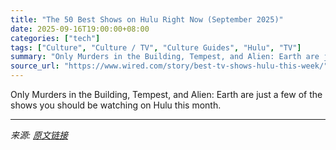 ```yaml
---
title: "The 50 Best Shows on Hulu Right Now (September 2025)"
date: 2025-09-16T19:00:00+08:00
categories: ["tech"]
tags: ["Culture", "Culture / TV", "Culture Guides", "Hulu", "TV"]
summary: "Only Murders in the Building, Tempest, and Alien: Earth are just a few of the shows you should be watching on Hulu this month."
source_url: "https://www.wired.com/story/best-tv-shows-hulu-this-week/"
---
```


Only Murders in the Building, Tempest, and Alien: Earth are just a few of the shows you should be watching on Hulu this month.

---

*来源: [原文链接](https://www.wired.com/story/best-tv-shows-hulu-this-week/)*
